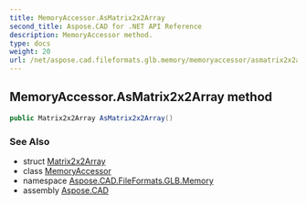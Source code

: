 ```yaml
---
title: MemoryAccessor.AsMatrix2x2Array
second_title: Aspose.CAD for .NET API Reference
description: MemoryAccessor method. 
type: docs
weight: 20
url: /net/aspose.cad.fileformats.glb.memory/memoryaccessor/asmatrix2x2array/
---
```

## MemoryAccessor.AsMatrix2x2Array method

```csharp
public Matrix2x2Array AsMatrix2x2Array()
```

### See Also

* struct [Matrix2x2Array](../../matrix2x2array/)
* class [MemoryAccessor](../)
* namespace [Aspose.CAD.FileFormats.GLB.Memory](../../memoryaccessor/)
* assembly [Aspose.CAD](../../../)


